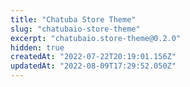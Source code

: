 ```yaml
---
title: "Chatuba Store Theme"
slug: "chatubaio-store-theme"
excerpt: "chatubaio.store-theme@0.2.0"
hidden: true
createdAt: "2022-07-22T20:19:01.156Z"
updatedAt: "2022-08-09T17:29:52.050Z"
---
```

